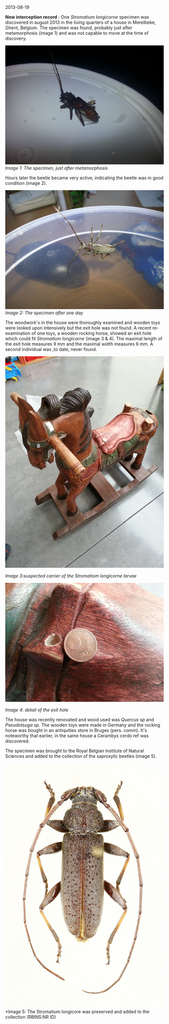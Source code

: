 2013-08-19

**New interception record** : One *Stromatium longicorne* specimen was discovered in august 2013 in the living quarters of a house in Merelbeke, Ghent, Belgium. The specimen was found, probably just after metamorphosis (image 1) and was not capable to move at the time of discovery. 

![Image 1](images/image_1_SB_EARLY.jpg)
*Image 1: The specimen, just after metamorphosis*

Hours later the beetle became very active, indicating the beetle was in good condition (image 2).

![Image 2](images/image_2_SB_later.jpg)
*Image 2: The specimen after one day*

The woodwork's in the house were thoroughly examined and wooden toys were looked upon intensively but the exit hole was not found. A recent re-examination of one toys, a wooden rocking horse, showed an exit hole which could fit *Stromatium longicorne* (image 3 & 4). The maximal length of the exit hole measures 9 mm and the maximal width measures 6 mm. A second individual was ,to date, never found.

![Image 3](images/image_1.jpg)

*Image 3:suspected carrier of the *Stromatiom longicorne* larvae*

![Image 4](images/image_2.jpg)

*Image 4: detail of the exit hole*

The house was recently renovated and wood used was *Quercus sp* and *Pseudotsuga sp*. The wooden toys were made in Germany and the rocking horse was bought in an antiquities store in Bruges (pers. comm).  It's noteworthy that earlier, in the same house a Cerambyx cerdo ref was discovered.

The specimen was brought to the Royal Belgian Institute of Natural Sciences and added to the collection of the saproxylic beetles (image 5).  

![Image 5](images/image_5_SB.jpg)
*Image 5: The Stromatium longicore was preserved and added to the collection (RBINS:NR ID)